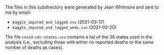 The files in this subdirectory were generated by Jean Whitmore and sent to me
by email:

- `kaggle_imputed_and_lagged.csv` (2021-03-17)
- `kaggle_imputed_and_lagged_weds.csv` (2021-03-20)

The file `covid-cdc-states.csv` contains a list of the 38 states used in the
analysis (i.e., excluding those with either no reported deaths or the same
number of deaths as cases).
